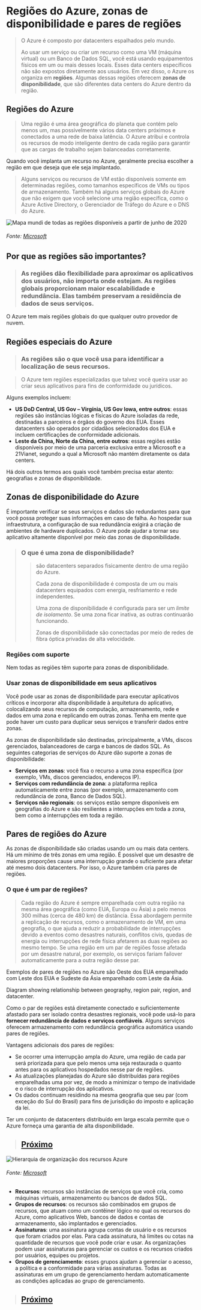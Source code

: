 # Regiões do Azure, zonas de disponibilidade e pares de regiões

 > O Azure é composto por datacenters espalhados pelo mundo. 
 > 
 > Ao usar um serviço ou criar um recurso como uma VM (máquina virtual) ou um Banco de Dados SQL, você está usando equipamentos físicos em um ou mais desses locais. Esses data centers específicos não são expostos diretamente aos usuários. Em vez disso, o Azure os organiza em **regiões**.
 >Algumas dessas regiões oferecem **zonas de disponibilidade**, que são diferentes data centers do Azure dentro da região.


## Regiões do Azure

> Uma região é uma área geográfica do planeta que contém pelo menos um, mas possivelmente vários data centers próximos e conectados a uma rede de baixa latência. 
O Azure atribui e controla os recursos de modo inteligente dentro de cada região para garantir que as cargas de trabalho sejam balanceadas corretamente.

Quando você implanta um recurso no Azure, geralmente precisa escolher a região em que deseja que ele seja implantado.

> Alguns serviços ou recursos de VM estão disponíveis somente em determinadas regiões, como tamanhos específicos de VMs ou tipos de armazenamento. Também há alguns serviços globais do Azure que não exigem que você selecione uma região específica, como o Azure Active Directory, o Gerenciador de Tráfego do Azure e o DNS do Azure.



![Mapa mundi de todas as regiões disponíveis a partir de junho de 2020](https://docs.microsoft.com/pt-br/learn/azure-fundamentals/azure-architecture-fundamentals/media/regions-small-be724495.png)
###### Fonte: [Microsoft](https://docs.microsoft.com/pt-br/learn/modules/azure-architecture-fundamentals/regions-availability-zones)


## Por que as regiões são importantes?

> ### As regiões dão flexibilidade para aproximar os aplicativos dos usuários, não importa onde estejam. As regiões globais proporcionam maior escalabilidade e redundância. Elas também preservam a residência de dados de seus serviços.

O Azure tem mais regiões globais do que qualquer outro provedor de nuvem.

## Regiões especiais do Azure

> ### As regiões são o que você usa para identificar a localização de seus recursos.

> O Azure tem regiões especializadas que talvez você queira usar ao criar seus aplicativos para fins de conformidade ou jurídicos. 

Alguns exemplos incluem:

* **US DoD Central, US Gov – Virgínia, US Gov Iowa, entre outros**: essas regiões são instâncias lógicas e físicas do Azure isoladas da rede, destinadas a parceiros e órgãos do governo dos EUA. Esses datacenters são operados por cidadãos selecionados dos EUA e incluem certificações de conformidade adicionais.
* **Leste da China, Norte da China, entre outros**: essas regiões estão disponíveis por meio de uma parceria exclusiva entre a Microsoft e a 21Vianet, segundo a qual a Microsoft não mantém diretamente os data centers.

 Há dois outros termos aos quais você também precisa estar atento: geografias e zonas de disponibilidade.

## Zonas de disponibilidade do Azure

É importante verificar se seus serviços e dados são redundantes para que você possa proteger suas informações em caso de falha. Ao hospedar sua infraestrutura, a configuração de sua redundância exigirá a criação de ambientes de hardware duplicados. O Azure pode ajudar a tornar seu aplicativo altamente disponível por meio das zonas de disponibilidade.

> ### O que é uma zona de disponibilidade?
>
>> são datacenters separados fisicamente dentro de uma região do Azure. 
>>
>> Cada zona de disponibilidade é composta de um ou mais datacenters equipados com energia, resfriamento e rede independentes. 
>> 
>> Uma zona de disponibilidade é configurada para ser um *limite de isolamento*. Se uma zona ficar inativa, as outras continuarão funcionando. 
>> 
>> Zonas de disponibilidade são conectadas por meio de redes de fibra óptica privadas de alta velocidade.

### Regiões com suporte

Nem todas as regiões têm suporte para zonas de disponibilidade. 

### Usar zonas de disponibilidade em seus aplicativos

Você pode usar as zonas de disponibilidade para executar aplicativos críticos e incorporar alta disponibilidade à arquitetura do aplicativo, colocalizando seus recursos de computação, armazenamento, rede e dados em uma zona e replicando em outras zonas. Tenha em mente que pode haver um custo para duplicar seus serviços e transferir dados entre zonas.

As zonas de disponibilidade são destinadas, principalmente, a VMs, discos gerenciados, balanceadores de carga e bancos de dados SQL. As seguintes categorias de serviços do Azure dão suporte a zonas de disponibilidade:

* **Serviços em zonas**: você fixa o recurso a uma zona específica (por exemplo, VMs, discos gerenciados, endereços IP).
* **Serviços com redundância de zona**: a plataforma replica automaticamente entre zonas (por exemplo, armazenamento com redundância de zona, Banco de Dados SQL).
* **Serviços não regionais**: os serviços estão sempre disponíveis em geografias do Azure e são resilientes a interrupções em toda a zona, bem como a interrupções em toda a região.

## Pares de regiões do Azure

As zonas de disponibilidade são criadas usando um ou mais data centers. Há um mínimo de três zonas em uma região. É possível que um desastre de maiores proporções cause uma interrupção grande o suficiente para afetar até mesmo dois datacenters. Por isso, o Azure também cria pares de regiões.

### O que é um par de regiões?

> Cada região do Azure é sempre emparelhada com outra região na mesma área geográfica (como EUA, Europa ou Ásia) a pelo menos 300 milhas (cerca de 480 km) de distância. Essa abordagem permite a replicação de recursos, como o armazenamento de VM, em uma geografia, o que ajuda a reduzir a probabilidade de interrupções devido a eventos como desastres naturais, conflitos civis, quedas de energia ou interrupções de rede física afetarem as duas regiões ao mesmo tempo. Se uma região em um par de regiões fosse afetada por um desastre natural, por exemplo, os serviços fariam failover automaticamente para a outra região desse par.

Exemplos de pares de regiões no Azure são Oeste dos EUA emparelhado com Leste dos EUA e Sudeste da Ásia emparelhado com Leste da Ásia.

Diagram showing relationship between geography, region pair, region, and datacenter.

Como o par de regiões está diretamente conectado e suficientemente afastado para ser isolado contra desastres regionais, você pode usá-lo para **fornecer redundância de dados e serviços confiáveis**. Alguns serviços oferecem armazenamento com redundância geográfica automática usando pares de regiões.

Vantagens adicionais dos pares de regiões:

* Se ocorrer uma interrupção ampla do Azure, uma região de cada par será priorizada para que pelo menos uma seja restaurada o quanto antes para os aplicativos hospedados nesse par de regiões.
* As atualizações planejadas do Azure são distribuídas para regiões emparelhadas uma por vez, de modo a minimizar o tempo de inatividade e o risco de interrupção dos aplicativos.
* Os dados continuam residindo na mesma geografia que seu par (com exceção do Sul do Brasil) para fins de jurisdição do imposto e aplicação da lei.

Ter um conjunto de datacenters distribuído em larga escala permite que o Azure forneça uma garantia de alta disponibilidade.


> ## [Próximo](./M3_3_RecursosAzure.md)
















![Hierarquia de organização dos recursos Azure](https://docs.microsoft.com/pt-br/learn/azure-fundamentals/azure-architecture-fundamentals/media/regions-small-be724495.png)
###### Fonte: [Microsoft](https://docs.microsoft.com/pt-br/learn/modules/azure-architecture-fundamentals/regions-availability-zones)

* **Recursos**: recursos são instâncias de serviços que você cria, como máquinas virtuais, armazenamento ou bancos de dados SQL.
* **Grupos de recursos**: os recursos são combinados em grupos de recursos, que atuam como um contêiner lógico no qual os recursos do Azure, como aplicativos Web, bancos de dados e contas de armazenamento, são implantados e gerenciados.
* **Assinaturas**: uma assinatura agrupa contas de usuário e os recursos que foram criados por elas. Para cada assinatura, há limites ou cotas na quantidade de recursos que você pode criar e usar. As organizações podem usar assinaturas para gerenciar os custos e os recursos criados por usuários, equipes ou projetos.
* **Grupos de gerenciamento**: esses grupos ajudam a gerenciar o acesso, a política e a conformidade para várias assinaturas. Todas as assinaturas em um grupo de gerenciamento herdam automaticamente as condições aplicadas ao grupo de gerenciamento.



> ## [Próximo](./M3_2_RegioesAzure.md)